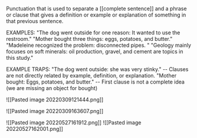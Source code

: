 Punctuation that is used to separate a [[complete sentence]] and a phrase or clause that gives a definition or example or explanation of something in that previous sentence.


EXAMPLES:
	"The dog went outside for one reason: It wanted to use the restroom."
	"Mother bought three things: eggs, potatoes, and butter."
	"Madeleine recognized the problem: disconnected pipes. "
	"Geology mainly focuses on soft minerals: oil production, gravel, and cement are topics in this study."


EXAMPLE TRAPS:
	"The dog went outside: she was very stinky." -- Clauses are not directly related by example, definition, or explanation.
	"Mother bought: Eggs, potatoes, and butter." -- First clause is not a complete idea (we are missing an object for bought)


![[Pasted image 20220309121444.png]]

![[Pasted image 20220309163607.png]]

![[Pasted image 20220527161912.png]]
![[Pasted image 20220527162001.png]]
